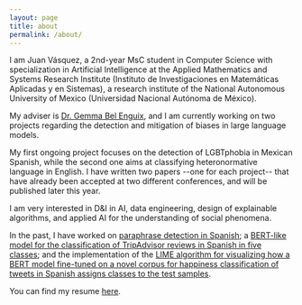 ```yaml
---
layout: page
title: about
permalink: /about/
---
```


I am Juan Vásquez, a 2nd-year MsC student in Computer Science with specialization in Artificial Intelligence at the Applied Mathematics and Systems Research Institute (Instituto de Investigaciones en Matemáticas Aplicadas y en Sistemas), a research institute of the National Autonomous University of Mexico (Universidad Nacional Autónoma de México).

My adviser is [Dr. Gemma Bel Enguix](https://scholar.google.com/citations?hl=en&user=RXWYz10AAAAJ), and I am currently working on two projects regarding the detection and mitigation of biases in large language models. 

My first ongoing project focuses on the detection of LGBTphobia in Mexican Spanish, while the second one aims at classifying heteronormative language in English. I have written two papers --one for each project-- that have already been accepted at two different conferences, and will be published later this year.

I am very interested in D&I in AI, data engineering, design of explainable algorithms, and applied AI for the understanding of social phenomena.

In the past, I have worked on [paraphrase detection in Spanish](https://sites.google.com/view/par-mex/home); a [BERT-like model for the classification of TripAdvisor reviews in Spanish in five classes](https://github.com/juanmvsa/Sentiment-Analysis-TripAdvisor-Spanish); and the implementation of the [LIME algorithm for visualizing how a BERT model fine-tuned on a novel corpus for happiness classification of tweets in Spanish assigns classes to the test samples](https://github.com/juanmvsa/BertClassifierMultilingual). 

You can find my resume [here](https://juanmvsa.github.io/docs/cv.pdf).
